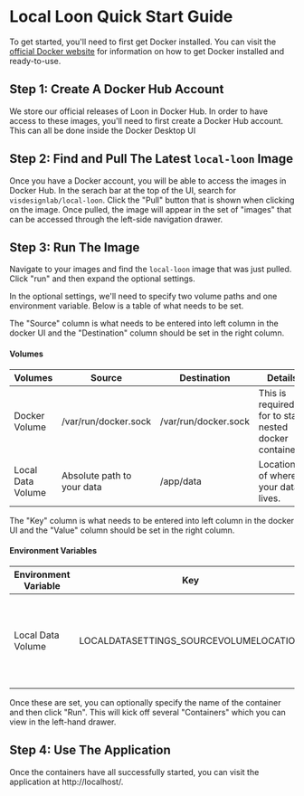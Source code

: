 # Local Loon Quick Start Guide

To get started, you'll need to first get Docker installed. You can visit the [official Docker website](https://www.docker.com/) for information on how to get Docker installed and ready-to-use.

## Step 1: Create A Docker Hub Account

We store our official releases of Loon in Docker Hub. In order to have access to these images, you'll need to first create a Docker Hub account. This can all be done inside the Docker Desktop UI

## Step 2: Find and Pull The Latest `local-loon` Image

Once you have a Docker account, you will be able to access the images in Docker Hub. In the serach bar at the top of the UI, search for `visdesignlab/local-loon`. Click the "Pull" button that is shown when clicking on the image. Once pulled, the image will appear in the set of "images" that can be accessed through the left-side navigation drawer.

## Step 3: Run The Image

Navigate to your images and find the `local-loon` image that was just pulled. Click "run" and then expand the optional settings.

In the optional settings, we'll need to specify two volume paths and one environment variable. Below is a table of what needs to be set.

The "Source" column is what needs to be entered into left column in the docker UI and the "Destination" column should be set in the right column.

#### Volumes

| Volumes           | Source                     | Destination          | Details                                                 |
| ----------------- | -------------------------- | -------------------- | ------------------------------------------------------- |
| Docker Volume     | /var/run/docker.sock       | /var/run/docker.sock | This is required for to start nested docker containers. |
| Local Data Volume | Absolute path to your data | /app/data            | Location of where your data lives.                      |

The "Key" column is what needs to be entered into left column in the docker UI and the "Value" column should be set in the right column.

#### Environment Variables

| Environment Variable | Key                                    | Value                      | Details                                                 |
| -------------------- | -------------------------------------- | -------------------------- | ------------------------------------------------------- |
| Local Data Volume    | LOCALDATASETTINGS_SOURCEVOLUMELOCATION | Absolute path to your data | This will be identical to your Data Volume source path. |

Once these are set, you can optionally specify the name of the container and then click "Run". This will kick off several "Containers" which you can view in the left-hand drawer.

## Step 4: Use The Application

Once the containers have all successfully started, you can visit the application at http://localhost/.
